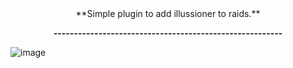 <center>
**Simple plugin to add illussioner to raids.**


**--------------------------------------------------------**
</center>

![image](https://user-images.githubusercontent.com/70505658/157532001-30bd7dca-f885-4e19-a069-9ea5a9e5af85.png)
